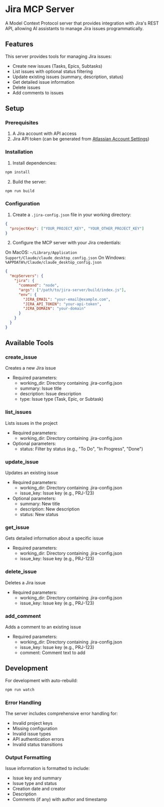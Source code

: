 # Jira MCP Server

A Model Context Protocol server that provides integration with Jira's REST API, allowing AI assistants to manage Jira issues programmatically.

## Features

This server provides tools for managing Jira issues:

- Create new issues (Tasks, Epics, Subtasks)
- List issues with optional status filtering
- Update existing issues (summary, description, status)
- Get detailed issue information
- Delete issues
- Add comments to issues

## Setup

### Prerequisites

1. A Jira account with API access
2. Jira API token (can be generated from [Atlassian Account Settings](https://id.atlassian.com/manage-profile/security/api-tokens))

### Installation

1. Install dependencies:

```bash
npm install
```

2. Build the server:

```bash
npm run build
```

### Configuration

1. Create a `.jira-config.json` file in your working directory:

```json
{
  "projectKey": ["YOUR_PROJECT_KEY", "YOUR_OTHER_PROJECT_KEY"]
}
```

2. Configure the MCP server with your Jira credentials:

On MacOS: `~/Library/Application Support/Claude/claude_desktop_config.json`
On Windows: `%APPDATA%/Claude/claude_desktop_config.json`

```json
{
  "mcpServers": {
    "jira": {
      "command": "node",
      "args": ["/path/to/jira-server/build/index.js"],
      "env": {
        "JIRA_EMAIL": "your-email@example.com",
        "JIRA_API_TOKEN": "your-api-token",
        "JIRA_DOMAIN": "your-domain"
      }
    }
  }
}
```

## Available Tools

### create_issue

Creates a new Jira issue

- Required parameters:
  - working_dir: Directory containing .jira-config.json
  - summary: Issue title
  - description: Issue description
  - type: Issue type (Task, Epic, or Subtask)

### list_issues

Lists issues in the project

- Required parameters:
  - working_dir: Directory containing .jira-config.json
- Optional parameters:
  - status: Filter by status (e.g., "To Do", "In Progress", "Done")

### update_issue

Updates an existing issue

- Required parameters:
  - working_dir: Directory containing .jira-config.json
  - issue_key: Issue key (e.g., PRJ-123)
- Optional parameters:
  - summary: New title
  - description: New description
  - status: New status

### get_issue

Gets detailed information about a specific issue

- Required parameters:
  - working_dir: Directory containing .jira-config.json
  - issue_key: Issue key (e.g., PRJ-123)

### delete_issue

Deletes a Jira issue

- Required parameters:
  - working_dir: Directory containing .jira-config.json
  - issue_key: Issue key (e.g., PRJ-123)

### add_comment

Adds a comment to an existing issue

- Required parameters:
  - working_dir: Directory containing .jira-config.json
  - issue_key: Issue key (e.g., PRJ-123)
  - comment: Comment text to add

## Development

For development with auto-rebuild:

```bash
npm run watch
```

### Error Handling

The server includes comprehensive error handling for:

- Invalid project keys
- Missing configuration
- Invalid issue types
- API authentication errors
- Invalid status transitions

### Output Formatting

Issue information is formatted to include:

- Issue key and summary
- Issue type and status
- Creation date and creator
- Description
- Comments (if any) with author and timestamp
